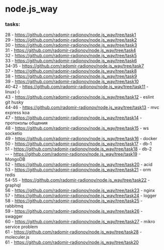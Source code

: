 # node.js_way

### tasks:  
28 - https://github.com/radomir-radionov/node.js_way/tree/task1  
29 - https://github.com/radomir-radionov/node.js_way/tree/task2  
30 - https://github.com/radomir-radionov/node.js_way/tree/task3  
31 - https://github.com/radomir-radionov/node.js_way/tree/task4  
32 - https://github.com/radomir-radionov/node.js_way/tree/task5  
33 - https://github.com/radomir-radionov/node.js_way/tree/task6  
34-35 - https://github.com/radomir-radionov/node.js_way/tree/task7  
37 - https://github.com/radomir-radionov/node.js_way/tree/task8  
38 - https://github.com/radomir-radionov/node.js_way/tree/task9  
39 - https://github.com/radomir-radionov/node.js_way/tree/task10  
40-42 - https://github.com/radomir-radionov/node.js_way/tree/task11 - linux(-)  
43 - https://github.com/radomir-radionov/node.js_way/tree/task12 - eslint git husky     
44-46 - https://github.com/radomir-radionov/node.js_way/tree/task13 - mvc express koa    
47 - https://github.com/radomir-radionov/node.js_way/tree/task14 - протоколы общения   
48 - https://github.com/radomir-radionov/node.js_way/tree/task15 - ws socketio   
49 - https://github.com/radomir-radionov/node.js_way/tree/task16 - docker   
50 - https://github.com/radomir-radionov/node.js_way/tree/task17 - db-1   
51 - https://github.com/radomir-radionov/node.js_way/tree/task18 - db-2    
-- - https://github.com/radomir-radionov/node.js_way/tree/task19 - MongoDB   
52 - https://github.com/radomir-radionov/node.js_way/tree/task20 - acid   
53 - https://github.com/radomir-radionov/node.js_way/tree/task21 - orm redis   
54-55 - https://github.com/radomir-radionov/node.js_way/tree/task22 - graphql   
56 - https://github.com/radomir-radionov/node.js_way/tree/task23 - nginx  
57 - https://github.com/radomir-radionov/node.js_way/tree/task24 - logger   
58 - https://github.com/radomir-radionov/node.js_way/tree/task25 - rabbitmq  
59 - https://github.com/radomir-radionov/node.js_way/tree/task26 - swagger  
60 - https://github.com/radomir-radionov/node.js_way/tree/task27 - mikro service problem  
61 - https://github.com/radomir-radionov/node.js_way/tree/task28 - moleculer.js  
61 - https://github.com/radomir-radionov/node.js_way/tree/task20 
